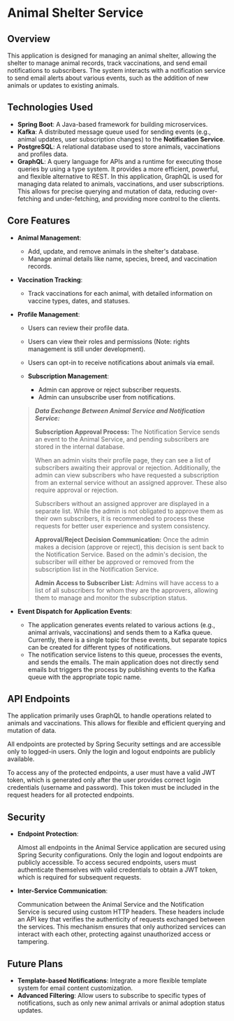 # **Animal Shelter Service**

## **Overview**
This application is designed for managing an animal shelter, allowing the shelter to manage animal records, track vaccinations, and send email notifications to subscribers. The system interacts with a notification service to send email alerts about various events, such as the addition of new animals or updates to existing animals.

## **Technologies Used**

- **Spring Boot**: A Java-based framework for building microservices.
- **Kafka**: A distributed message queue used for sending events (e.g., animal updates, user subscription changes) to the **Notification Service**.
- **PostgreSQL**: A relational database used to store animals, vaccinations and profiles data.
- **GraphQL**: A query language for APIs and a runtime for executing those queries by using a type system. It provides a more efficient, powerful, and flexible alternative to REST. In this application, GraphQL is used for managing data related to animals, vaccinations, and user subscriptions. 
  This allows for precise querying and mutation of data, reducing over-fetching and under-fetching, and providing more control to the clients.

## **Core Features**
- **Animal Management**:
   - Add, update, and remove animals in the shelter's database.
   - Manage animal details like name, species, breed, and vaccination records.

- **Vaccination Tracking**:
   - Track vaccinations for each animal, with detailed information on vaccine types, dates, and statuses.

- **Profile Management**:
  - Users can review their profile data.
  - Users can view their roles and permissions (Note: rights management is still under development).
  - Users can opt-in to receive notifications about animals via email.
  
  - **Subscription Management**:
     - Admin can approve or reject subscriber requests.
     - Admin can unsubscribe user from notifications.

   >  ***Data Exchange Between Animal Service and Notification Service:***
   > 
   >  **Subscription Approval Process:**
  >  The Notification Service sends an event to the Animal Service, and pending subscribers are stored in the internal database.
  >
  >  When an admin visits their profile page, they can see a list of subscribers awaiting their approval or rejection. Additionally, the admin can view subscribers who have requested a subscription from an external service without an assigned approver. These also require approval or rejection.
  >
  >  Subscribers without an assigned approver are displayed in a separate list. While the admin is not obligated to approve them as their own subscribers, it is recommended to process these requests for better user experience and system consistency.
  >
  >  **Approval/Reject Decision Communication:**
  >  Once the admin makes a decision (approve or reject), this decision is sent back to the Notification Service.
  >  Based on the admin's decision, the subscriber will either be approved or removed from the subscription list in the Notification Service.
  >
  >  **Admin Access to Subscriber List:**
  >  Admins will have access to a list of all subscribers for whom they are the approvers, allowing them to manage and monitor the subscription status.
- **Event Dispatch for Application Events**:

  - The application generates events related to various actions (e.g., animal arrivals, vaccinations) and sends them to a Kafka queue. Currently, there is a single topic for these events, but separate topics can be created for different types of notifications.
  - The notification service listens to this queue, processes the events, and sends the emails. The main application does not directly send emails but triggers the process by publishing events to the Kafka queue with the appropriate topic name.

## API Endpoints
  The application primarily uses GraphQL to handle operations related to animals and vaccinations. This allows for flexible and efficient querying and mutation of data.
   
   All endpoints are protected by Spring Security settings and are accessible only to logged-in users. Only the login and logout endpoints are publicly available.

   To access any of the protected endpoints, a user must have a valid JWT token, which is generated only after the user provides correct login credentials (username and password). This token must be included in the request headers for all protected endpoints.
## Security
  - **Endpoint Protection**:
    
    Almost all endpoints in the Animal Service application are secured using Spring Security configurations. Only the login and logout endpoints are publicly accessible. To access secured endpoints, users must authenticate themselves with valid credentials to obtain a JWT token, which is required for subsequent requests.

  - **Inter-Service Communication**:
    
    Communication between the Animal Service and the Notification Service is secured using custom HTTP headers. These headers include an API key that verifies the authenticity of requests exchanged between the services. This mechanism ensures that only authorized services can interact with each other, protecting against unauthorized access or tampering.


## **Future Plans**

- **Template-based Notifications**: Integrate a more flexible template system for email content customization.
- **Advanced Filtering**: Allow users to subscribe to specific types of notifications, such as only new animal arrivals or animal adoption status updates.

